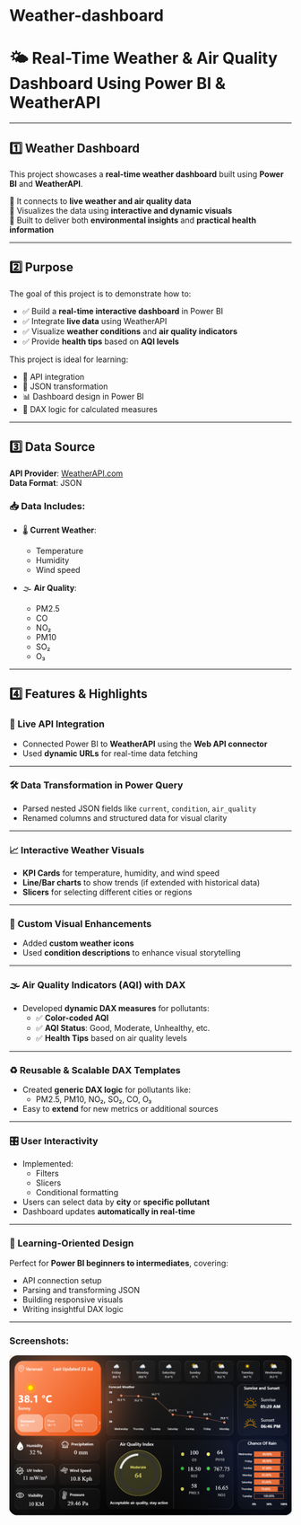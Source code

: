 # Weather-dashboard
# 🌤️ Real-Time Weather & Air Quality Dashboard Using Power BI & WeatherAPI

---

## 1️⃣ Weather Dashboard

This project showcases a **real-time weather dashboard** built using **Power BI** and **WeatherAPI**.

🔹 It connects to **live weather and air quality data**  
🔹 Visualizes the data using **interactive and dynamic visuals**  
🔹 Built to deliver both **environmental insights** and **practical health information**

---

## 2️⃣ Purpose

The goal of this project is to demonstrate how to:

- ✅ Build a **real-time interactive dashboard** in Power BI  
- ✅ Integrate **live data** using WeatherAPI  
- ✅ Visualize **weather conditions** and **air quality indicators**  
- ✅ Provide **health tips** based on **AQI levels**

This project is ideal for learning:

- 🔧 API integration  
- 📄 JSON transformation  
- 📊 Dashboard design in Power BI  
- 🧮 DAX logic for calculated measures

---

## 3️⃣ Data Source

**API Provider**: [WeatherAPI.com](https://www.weatherapi.com/)  
**Data Format**: JSON

### 📥 Data Includes:

- 🌡️ **Current Weather**:
  - Temperature
  - Humidity
  - Wind speed

- 🌫️ **Air Quality**:
  - PM2.5
  - CO
  - NO₂
  - PM10
  - SO₂
  - O₃

---

## 4️⃣ Features & Highlights

### 🔗 Live API Integration
- Connected Power BI to **WeatherAPI** using the **Web API connector**
- Used **dynamic URLs** for real-time data fetching

---

### 🛠 Data Transformation in Power Query
- Parsed nested JSON fields like `current`, `condition`, `air_quality`
- Renamed columns and structured data for visual clarity

---

### 📈 Interactive Weather Visuals
- **KPI Cards** for temperature, humidity, and wind speed
- **Line/Bar charts** to show trends (if extended with historical data)
- **Slicers** for selecting different cities or regions

---

### 🎨 Custom Visual Enhancements
- Added **custom weather icons**
- Used **condition descriptions** to enhance visual storytelling

---

### 🌫 Air Quality Indicators (AQI) with DAX
- Developed **dynamic DAX measures** for pollutants:
  - ✅ **Color-coded AQI**
  - ✅ **AQI Status**: Good, Moderate, Unhealthy, etc.
  - ✅ **Health Tips** based on air quality levels

---

### ♻️ Reusable & Scalable DAX Templates
- Created **generic DAX logic** for pollutants like:
  - PM2.5, PM10, NO₂, SO₂, CO, O₃
- Easy to **extend** for new metrics or additional sources

---

### 🎛 User Interactivity
- Implemented:
  - Filters
  - Slicers
  - Conditional formatting
- Users can select data by **city** or **specific pollutant**
- Dashboard updates **automatically in real-time**

---

### 🧠 Learning-Oriented Design
Perfect for **Power BI beginners to intermediates**, covering:

- API connection setup  
- Parsing and transforming JSON  
- Building responsive visuals  
- Writing insightful DAX logic  

---

### Screenshots:
   
![Dashboard Preview](https://github.com/ashishsinghvns2505/Weather-dashboard/blob/main/Dashboard%20Screenshot.png)



